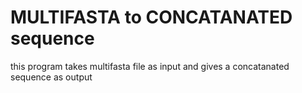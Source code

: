 # MULTIFASTA to CONCATANATED sequence

this program takes multifasta file as input and gives a concatanated sequence as output
